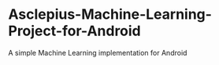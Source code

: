 # Asclepius-Machine-Learning-Project-for-Android
A simple Machine Learning implementation for Android
